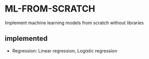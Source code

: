 # ML-FROM-SCRATCH
Implement machine learning models from scratch without libraries
## implemented
- Regression: Linear regression, Logistic regression
